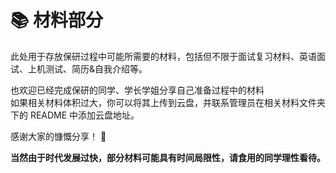 # 📚 材料部分

此处用于存放保研过程中可能所需要的材料，包括但不限于面试复习材料、英语面试、上机测试、简历&自我介绍等。

也欢迎已经完成保研的同学、学长学姐分享自己准备过程中的材料\
如果相关材料体积过大，你可以将其上传到云盘，并联系管理员在相关材料文件夹下的 README 中添加云盘地址。

感谢大家的慷慨分享！ 💝

**当然由于时代发展过快，部分材料可能具有时间局限性，请食用的同学理性看待。**
